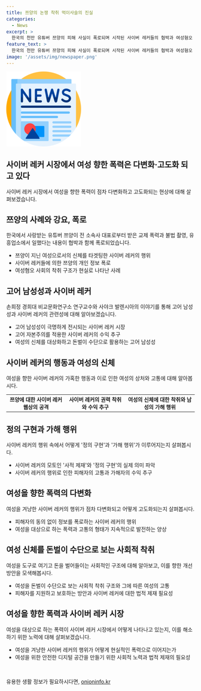 ```yaml
---
title: 쯔양의 논쟁 착취 먹이사슬의 진실
categories:
  - News
excerpt: >
  한국의 천만 유튜버 쯔양의 피해 사실이 폭로되며 시작된 사이버 레커들의 협박과 여성혐오 사회에 대한 비판이 이어지고 있다. 쯔양의 고통은 여성혐오의 현실을 드러내며 사이버 레커의 치명적인 영향력을 고발하는 것으로 나타났다. 이는 단순한 온라인 혐오의 문제를 넘어, 고어 남성성과 고어 자본주의의 관점에서 여성의 신체에 대한 착취와 폭력이 더욱 다변화되고 있는 현실을 보여주고 있다. 이는 피해자들에게만 해당하는 문제가 아니라 우리 모두에게 관련된 문제이며, 이를 위한 입법적인 제재와 주의가 필요하다.
feature_text: >
  한국의 천만 유튜버 쯔양의 피해 사실이 폭로되며 시작된 사이버 레커들의 협박과 여성혐오 사회에 대한 비판이 이어지고 있다. 쯔양의 고통은 여성혐오의 현실을 드러내며 사이버 레커의 치명적인 영향력을 고발하는 것으로 나타났다. 이는 단순한 온라인 혐오의 문제를 넘어, 고어 남성성과 고어 자본주의의 관점에서 여성의 신체에 대한 착취와 폭력이 더욱 다변화되고 있는 현실을 보여주고 있다. 이는 피해자들에게만 해당하는 문제가 아니라 우리 모두에게 관련된 문제이며, 이를 위한 입법적인 제재와 주의가 필요하다.
image: '/assets/img/newspaper.png'
---
```


<p><img src="/assets/img/newspaper.png" alt="kimp 속보" /></p>

<h2 data-ke-size="size26">사이버 레커 시장에서 여성 향한 폭력은 다변화·고도화 되고 있다</h2>

<p data-ke-size="size16">사이버 레커 시장에서 여성을 향한 폭력이 점차 다변화하고 고도화되는 현상에 대해 살펴보겠습니다.</p>

<h2 data-ke-size="size24">쯔양의 사례와 강요, 폭로</h2>

<p data-ke-size="size16">한국에서 사랑받는 유튜버 쯔양이 전 소속사 대표로부터 받은 교제 폭력과 불법 촬영, 유흥업소에서 일했다는 내용이 협박과 함께 폭로되었습니다.</p>

<ul>
<li>쯔양이 지닌 여성으로서의 신체를 타겟팅한 사이버 레커의 행위</li>
<li>사이버 레커들에 의한 쯔양의 개인 정보 폭로</li>
<li>여성혐오 사회의 착취 구조가 현실로 나타난 사례</li>
</ul>

<h2 data-ke-size="size24">고어 남성성과 사이버 레커</h2>

<p data-ke-size="size16">손희정 경희대 비교문화연구소 연구교수와 사야크 발렌시아의 이야기를 통해 고어 남성성과 사이버 레커의 관련성에 대해 알아보겠습니다.</p>

<ul>
<li>고어 남성성이 극명하게 전시되는 사이버 레커 시장</li>
<li>고어 자본주의를 적용한 사이버 레커의 수익 추구</li>
<li>여성의 신체를 대상화하고 돈벌이 수단으로 활용하는 고어 남성성</li>
</ul>

<h2 data-ke-size="size24">사이버 레커의 행동과 여성의 신체</h2>

<p data-ke-size="size16">여성을 향한 사이버 레커의 가혹한 행동과 이로 인한 여성의 상처와 고통에 대해 알아봅시다.</p>

<table>
<tr>
<td style="text-align: center; height: 17px;"><b>쯔양에 대한 사이버 레커 웹상의 공격</b></td>
<td style="text-align: center; height: 17px;"><b>사이버 레커의 권력 착취와 수익 추구</b></td>
<td style="text-align: center; height: 17px;"><b>여성의 신체에 대한 착취와 남성의 가해 행위</b></td>
</tr>
</table>

<h2 data-ke-size="size24">정의 구현과 가해 행위</h2>

<p data-ke-size="size16">사이버 레커의 행위 속에서 어떻게 '정의 구현'과 '가해 행위'가 이루어지는지 살펴봅시다.</p>

<ul>
<li>사이버 레커의 모토인 '사적 제재'와 '정의 구현'의 실제 의미 파악</li>
<li>사이버 레커의 행위로 인한 피해자의 고통과 가해자의 수익 추구</li>
</ul>

<h2 data-ke-size="size24">여성을 향한 폭력의 다변화</h2>

<p data-ke-size="size16">여성을 겨냥한 사이버 레커의 행위가 점차 다변화되고 어떻게 고도화되는지 살펴봅시다.</p>

<ul>
<li>피해자의 동의 없이 정보를 폭로하는 사이버 레커의 행위</li>
<li>여성을 대상으로 하는 폭력과 고통의 형태가 지속적으로 발전하는 양상</li>
</ul>

<h2 data-ke-size="size24">여성 신체를 돈벌이 수단으로 보는 사회적 착취</h2>

<p data-ke-size="size16">여성을 도구로 여기고 돈을 벌어들이는 사회적인 구조에 대해 알아보고, 이를 향한 개선 방안을 모색해봅시다.</p>

<ul>
<li>여성을 돈벌이 수단으로 보는 사회적 착취 구조와 그에 따른 여성의 고통</li>
<li>피해자를 지원하고 보호하는 방안과 사이버 레커에 대한 법적 제재 필요성</li>
</ul>

<h2 data-ke-size="size24">여성을 향한 폭력과 사이버 레커 시장</h2>

<p data-ke-size="size16">여성을 대상으로 하는 폭력이 사이버 레커 시장에서 어떻게 나타나고 있는지, 이를 해소하기 위한 노력에 대해 살펴보겠습니다.</p>

<ul>
<li>여성을 겨냥한 사이버 레커의 행위가 어떻게 현실적인 폭력으로 이어지는가</li>
<li>여성을 위한 안전한 디지털 공간을 만들기 위한 사회적 노력과 법적 제재의 필요성</li>
</ul>

<p data-ke-size="size16">&nbsp;</p>
유용한 생활 정보가 필요하시다면, <a href="https://onioninfo.kr" rel="dofollow">onioninfo.kr</a>


